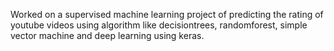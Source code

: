 Worked on a supervised machine learning project of predicting the rating of youtube videos using algorithm like decisiontrees, randomforest, simple vector machine and deep learning using keras.

